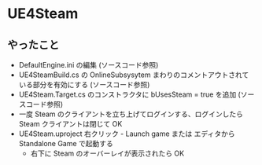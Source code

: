 # UE4Steam

## やったこと

* DefaultEngine.ini の編集 (ソースコード参照)
* UE4SteamBuild.cs の OnlineSubsysytem まわりのコメントアウトされている部分を有効にする (ソースコード参照)
* UE4Steam.Target.cs のコンストラクタに bUsesSteam = true を追加 (ソースコード参照)
* 一度 Steam のクライアントを立ち上げてログインする、ログインしたら Steam クライアントは閉じて OK
* UE4Steam.uproject 右クリック - Launch game または エディタから Standalone Game で起動する
    * 右下に Steam のオーバーレイが表示されたら OK